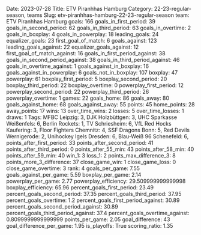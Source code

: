 Date: 2023-07-28
Title: ETV Piranhhas Hamburg
Category: 22-23-regular-season, teams
Slug: etv-piranhhas-hamburg-22-23-regular-season
team: ETV Piranhhas Hamburg
goals: 166
goals_in_first_period: 39
goals_in_second_period: 62
goals_in_third_period: 63
goals_in_overtime: 2
goals_in_boxplay: 4
goals_in_powerplay: 18
leading_goals: 24
equalizer_goals: 23
first_goal_of_match: 6
goals_against: 123
leading_goals_against: 22
equalizer_goals_against: 12
first_goal_of_match_against: 16
goals_in_first_period_against: 38
goals_in_second_period_against: 38
goals_in_third_period_against: 46
goals_in_overtime_against: 1
goals_against_in_boxplay: 16
goals_against_in_powerplay: 6
goals_not_in_boxplay: 107
boxplay: 47
powerplay: 61
boxplay_first_period: 5
boxplay_second_period: 20
boxplay_third_period: 22
boxplay_overtime: 0
powerplay_first_period: 12
powerplay_second_period: 22
powerplay_third_period: 26
powerplay_overtime: 1
games: 22
goals_home: 86
goals_away: 80
goals_against_home: 68
goals_against_away: 55
points: 45
home_points: 28
away_points: 17
wins: 13
over_time_wins: 2
losses: 5
over_time_losses: 1
draws: 1
Tags:  MFBC Leipzig: 3,  DJK Holzbüttgen: 3,  UHC Sparkasse Weißenfels: 6,  Berlin Rockets: 1,  TV Schriesheim: 6,  VfL Red Hocks Kaufering: 3,  Floor Fighters Chemnitz: 4,  SSF Dragons Bonn: 5,  Red Devils Wernigerode: 2,  Unihockey Igels Dresden: 6,  Blau-Weiß 96 Schenefeld: 6,
points_after_first_period: 33
points_after_second_period: 41
points_after_third_period: 0
points_after_55_min: 43
points_after_58_min: 40
points_after_59_min: 40
win_1: 3
loss_1: 2
points_max_difference_3: 8
points_more_3_difference: 37
close_game_win: 1
close_game_loss: 0
close_game_overtime: 3
rank: 4
goals_per_game: 7.55
goals_against_per_game: 5.59
boxplay_per_game: 2.14
powerplay_per_game: 2.77
powerplay_efficiency: 29.509999999999998
boxplay_efficiency: 65.96
percent_goals_first_period: 23.49
percent_goals_second_period: 37.35
percent_goals_third_period: 37.95
percent_goals_overtime: 1.2
percent_goals_first_period_against: 30.89
percent_goals_second_period_against: 30.89
percent_goals_third_period_against: 37.4
percent_goals_overtime_against: 0.8099999999999999
points_per_game: 2.05
goal_difference: 43
goal_difference_per_game: 1.95
is_playoffs: True
scoring_ratio: 1.35

